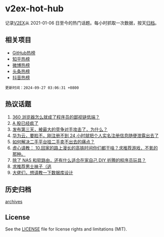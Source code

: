 # v2ex-hot-hub

 记录[V2EX](https://www.v2ex.com/)从 2021-01-06 日至今的热门话题。每小时抓取一次数据，按天[归档](archives)。
 
 ## 相关项目

- [GitHub热榜](https://github.com/snaildev/github-hot-hub)
- [知乎热榜](https://github.com/snaildev/zhihu-hot-hub)
- [微博热榜](https://github.com/snaildev/weibo-hot-hub)
- [头条热榜](https://github.com/snaildev/toutiao-hot-hub)
- [抖音热榜](https://github.com/snaildev/douyin-hot-hub)


 `更新时间：2024-09-27 03:06:31 +0800`

## 热议话题

1. [360 浏览器怎么就成了程序员的鄙视链低端？](https://www.v2ex.com/t/1075853)
1. [A 股已经疯了](https://www.v2ex.com/t/1075993)
1. [发布第三天，被最大的竞争对手攻击了，为什么？](https://www.v2ex.com/t/1075891)
1. [华为云，要脸不，刚注册不到 24 小时就把个人实名注册信息随便泄露出去了](https://www.v2ex.com/t/1076037)
1. [如何解决二手平台挂二手卖不出去的痛点？](https://www.v2ex.com/t/1075854)
1. [虚心请教： 10.回家的路上漫长的高铁时间你们都干啥？求推荐游戏，不氪的那种。](https://www.v2ex.com/t/1075899)
1. [除了 NAS 和软路由，还有什么适合在家自己 DIY 折腾的程序员玩具？](https://www.v2ex.com/t/1075886)
1. [求推荐男士袜子（逃](https://www.v2ex.com/t/1075936)
1. [大佬们，想请教一下数据库设计](https://www.v2ex.com/t/1075881)

## 历史归档

[archives](archives)

## License

See the [LICENSE](LICENSE) file for license rights and limitations (MIT).
